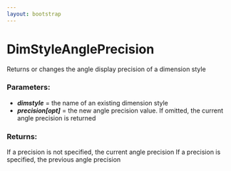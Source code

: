 ```yaml
---
layout: bootstrap
---
```


# DimStyleAnglePrecision

Returns or changes the angle display precision of a dimension style
        

### Parameters:

- ***dimstyle*** = the name of an existing dimension style
- ***precision[opt]*** = the new angle precision value. If omitted, the current angle
  precision is returned
        

### Returns:


If a precision is not specified, the current angle precision
If a precision is specified, the previous angle precision
        
